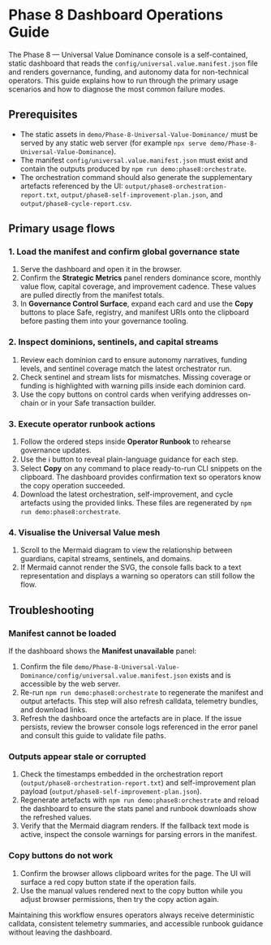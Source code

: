 # Phase 8 Dashboard Operations Guide

The Phase 8 — Universal Value Dominance console is a self-contained, static dashboard that reads the `config/universal.value.manifest.json` file and renders governance, funding, and autonomy data for non-technical operators. This guide explains how to run through the primary usage scenarios and how to diagnose the most common failure modes.

## Prerequisites

- The static assets in `demo/Phase-8-Universal-Value-Dominance/` must be served by any static web server (for example `npx serve demo/Phase-8-Universal-Value-Dominance`).
- The manifest `config/universal.value.manifest.json` must exist and contain the outputs produced by `npm run demo:phase8:orchestrate`.
- The orchestration command should also generate the supplementary artefacts referenced by the UI: `output/phase8-orchestration-report.txt`, `output/phase8-self-improvement-plan.json`, and `output/phase8-cycle-report.csv`.

## Primary usage flows

### 1. Load the manifest and confirm global governance state

1. Serve the dashboard and open it in the browser.
2. Confirm the **Strategic Metrics** panel renders dominance score, monthly value flow, capital coverage, and improvement cadence. These values are pulled directly from the manifest totals.
3. In **Governance Control Surface**, expand each card and use the **Copy** buttons to place Safe, registry, and manifest URIs onto the clipboard before pasting them into your governance tooling.

### 2. Inspect dominions, sentinels, and capital streams

1. Review each dominion card to ensure autonomy narratives, funding levels, and sentinel coverage match the latest orchestrator run.
2. Check sentinel and stream lists for mismatches. Missing coverage or funding is highlighted with warning pills inside each dominion card.
3. Use the copy buttons on control cards when verifying addresses on-chain or in your Safe transaction builder.

### 3. Execute operator runbook actions

1. Follow the ordered steps inside **Operator Runbook** to rehearse governance updates.
2. Use the ℹ️ button to reveal plain-language guidance for each step.
3. Select **Copy** on any command to place ready-to-run CLI snippets on the clipboard. The dashboard provides confirmation text so operators know the copy operation succeeded.
4. Download the latest orchestration, self-improvement, and cycle artefacts using the provided links. These files are regenerated by `npm run demo:phase8:orchestrate`.

### 4. Visualise the Universal Value mesh

1. Scroll to the Mermaid diagram to view the relationship between guardians, capital streams, sentinels, and domains.
2. If Mermaid cannot render the SVG, the console falls back to a text representation and displays a warning so operators can still follow the flow.

## Troubleshooting

### Manifest cannot be loaded

If the dashboard shows the **Manifest unavailable** panel:

1. Confirm the file `demo/Phase-8-Universal-Value-Dominance/config/universal.value.manifest.json` exists and is accessible by the web server.
2. Re-run `npm run demo:phase8:orchestrate` to regenerate the manifest and output artefacts. This step will also refresh calldata, telemetry bundles, and download links.
3. Refresh the dashboard once the artefacts are in place. If the issue persists, review the browser console logs referenced in the error panel and consult this guide to validate file paths.

### Outputs appear stale or corrupted

1. Check the timestamps embedded in the orchestration report (`output/phase8-orchestration-report.txt`) and self-improvement plan payload (`output/phase8-self-improvement-plan.json`).
2. Regenerate artefacts with `npm run demo:phase8:orchestrate` and reload the dashboard to ensure the stats panel and runbook downloads show the refreshed values.
3. Verify that the Mermaid diagram renders. If the fallback text mode is active, inspect the console warnings for parsing errors in the manifest.

### Copy buttons do not work

1. Confirm the browser allows clipboard writes for the page. The UI will surface a red copy button state if the operation fails.
2. Use the manual values rendered next to the copy button while you adjust browser permissions, then try the copy action again.

Maintaining this workflow ensures operators always receive deterministic calldata, consistent telemetry summaries, and accessible runbook guidance without leaving the dashboard.
